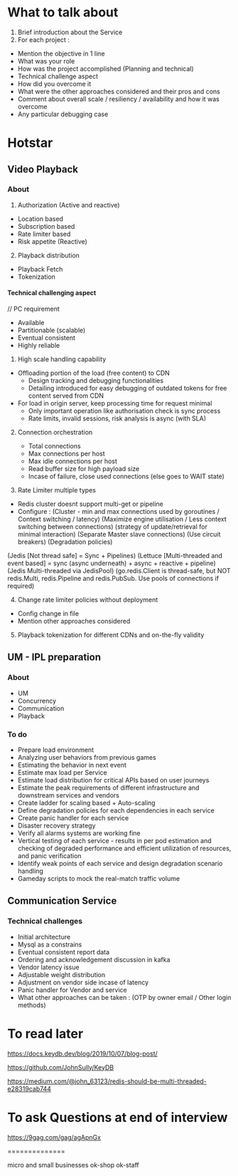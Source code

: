 
# What to talk about

1. Brief introduction about the Service
2. For each project :
  * Mention the objective in 1 line
  * What was your role
  * How was the project accomplished (Planning and technical)
  * Technical challenge aspect
  * How did you overcome it
  * What were the other approaches considered and their pros and cons
  * Comment about overall scale / resiliency / availability and how it was overcome
  * Any particular debugging case


# Hotstar

## Video Playback

### About
1. Authorization (Active and reactive)
  - Location based
  - Subscription based
  - Rate limiter based
  - Risk appetite (Reactive)

2. Playback distribution
  - Playback Fetch
  - Tokenization

#### Technical challenging aspect
// PC requirement
  - Available
  - Partitionable (scalable)
  - Eventual consistent
  - Highly reliable

1. High scale handling capability
  - Offloading portion of the load (free content) to CDN
    - Design tracking and debugging functionalities
    - Detailing introduced for easy debugging of outdated tokens for free content served from CDN
  - For load in origin server, keep processing time for request minimal
    - Only important operation like authorisation check is sync process
    - Rate limits, invalid sessions, risk analysis is async (with SLA)

2. Connection orchestration
    - Total connections
    - Max connections per host
    - Max idle connections per host
    - Read buffer size for high payload size
    - Incase of failure, close used connections (else goes to WAIT state)

3. Rate Limiter multiple types
  - Redis cluster doesnt support multi-get or pipeline
  - Configure :
  (Cluster - min and max connections used by goroutines / Context switching / latency)
  (Maximize engine utilisation / Less context switching between connections)
  (strategy of update/retrieval for minimal interaction)
  (Separate Master slave connections)
  (Use circuit breakers)
  (Degradation policies)

  (Jedis [Not thread safe] = Sync + Pipelines)
  (Lettuce [Multi-threaded and event based] = sync (async underneath) + async + reactive + pipeline)
  (Jedis Multi-threaded via JedisPool)
  (go.redis.Client is thread-safe, but NOT redis.Multi, redis.Pipeline and redis.PubSub. Use pools of connections if required)

4. Change rate limiter policies without deployment
  - Config change in file
  - Mention other approaches considered
5. Playback tokenization for different CDNs and on-the-fly validity


## UM - IPL preparation

### About
- UM
- Concurrency
- Communication
- Playback

### To do

- Prepare load environment
- Analyzing user behaviors from previous games
- Estimating the behavior in next event
- Estimate max load per Service
- Estimate load distribution for critical APIs based on user journeys
- Estimate the peak requirements of different infrastructure and downstream services and vendors
- Create ladder for scaling based + Auto-scaling
- Define degradation policies for each dependencies in each service
- Create panic handler for each service
- Disaster recovery strategy
- Verify all alarms systems are working fine
- Vertical testing of each service - results in per pod estimation and checking of degraded performance and efficient utilization of resources, and panic verification
- Identify weak points of each service and design degradation scenario handling
- Gameday scripts to mock the real-match traffic volume



## Communication Service

### Technical challenges

- Initial architecture
- Mysql as a constrains
- Eventual consistent report data
- Ordering and acknowledgement discussion in kafka
- Vendor latency issue
- Adjustable weight distribution
- Adjustment on vendor side incase of latency
- Panic handler for Vendor and service
- What other approaches can be taken : (OTP by owner email / Other login methods)


# To read later

https://docs.keydb.dev/blog/2019/10/07/blog-post/

https://github.com/JohnSully/KeyDB

https://medium.com/@john_63123/redis-should-be-multi-threaded-e28319cab744


# To ask Questions at end of interview

https://9gag.com/gag/agApnGx


==============

micro and small businesses
ok-shop
ok-staff
